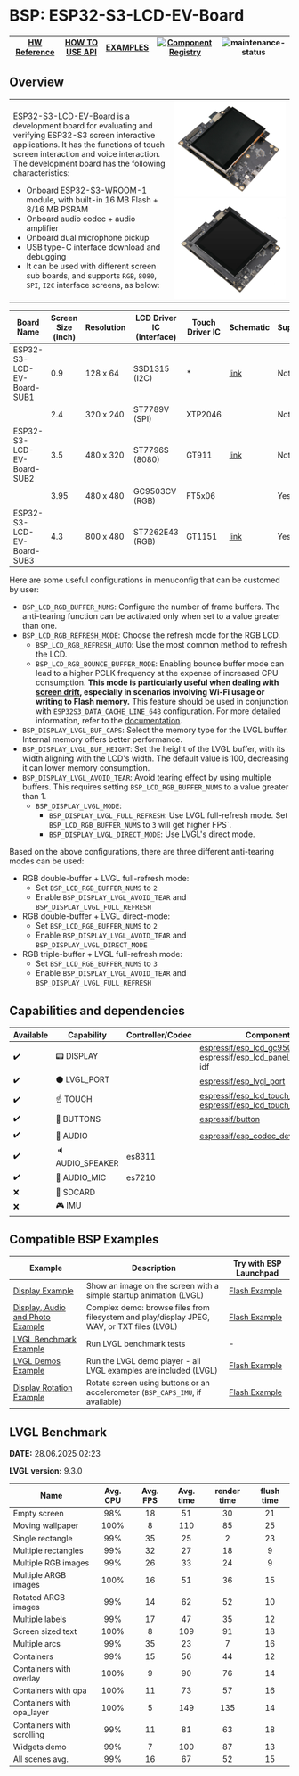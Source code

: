 # BSP: ESP32-S3-LCD-EV-Board

| [HW Reference](https://docs.espressif.com/projects/esp-dev-kits/en/latest/esp32s3/esp32-s3-lcd-ev-board/user_guide.html) | [HOW TO USE API](API.md) | [EXAMPLES](#compatible-bsp-examples) | [![Component Registry](https://components.espressif.com/components/espressif/esp32_s3_lcd_ev_board/badge.svg)](https://components.espressif.com/components/espressif/esp32_s3_lcd_ev_board) | ![maintenance-status](https://img.shields.io/badge/maintenance-actively--developed-brightgreen.svg) |
| --- | --- | --- | --- | -- |

## Overview

<table>
<tr><td>

ESP32-S3-LCD-EV-Board is a development board for evaluating and verifying ESP32-S3 screen interactive applications. It has the functions of touch screen interaction and voice interaction. The development board has the following characteristics:

* Onboard ESP32-S3-WROOM-1 module, with built-in 16 MB Flash + 8/16 MB PSRAM
* Onboard audio codec + audio amplifier
* Onboard dual microphone pickup
* USB type-C interface download and debugging
* It can be used with different screen sub boards, and supports `RGB`, `8080`, `SPI`, `I2C` interface screens, as below:

</td><td width="200">
  <img src="doc/esp32_s3_lcd_ev_board.webp">
  <img src="doc/esp32_s3_lcd_ev_board_2.webp">
</td></tr>
</table>


|         Board Name         | Screen Size (inch) | Resolution | LCD Driver IC (Interface) | Touch Driver IC |                                                                            Schematic                                                                            | Support |
| -------------------------- | ------------------ | ---------- | ------------------------- | --------------- | --------------------------------------------------------------------------------------------------------------------------------------------------------------- | ------- |
| ESP32-S3-LCD-EV-Board-SUB1 | 0.9                | 128 x 64   | SSD1315 (I2C)             | *               | [link](https://docs.espressif.com/projects/esp-dev-kits/zh_CN/latest/_static/esp32-s3-lcd-ev-board/schematics/SCH_ESP32-S3-LCD-Ev-Board-SUB1_V1.0_20220617.pdf) | Not yet |
|                            | 2.4                | 320 x 240  | ST7789V (SPI)             | XTP2046         |                                                                                                                                                                 | Not yet |
| ESP32-S3-LCD-EV-Board-SUB2 | 3.5                | 480 x 320  | ST7796S (8080)            | GT911           | [link](https://docs.espressif.com/projects/esp-dev-kits/zh_CN/latest/_static/esp32-s3-lcd-ev-board/schematics/SCH_ESP32-S3-LCD-EV-Board-SUB2_V1.2_20230509.pdf) | Not yet |
|                            | 3.95               | 480 x 480  | GC9503CV (RGB)            | FT5x06          |                                                                                                                                                                 | Yes     |
| ESP32-S3-LCD-EV-Board-SUB3 | 4.3                | 800 x 480  | ST7262E43 (RGB)           | GT1151          | [link](https://docs.espressif.com/projects/esp-dev-kits/zh_CN/latest/_static/esp32-s3-lcd-ev-board/schematics/SCH_ESP32-S3-LCD-EV-Board-SUB3_V1.1_20230315.pdf) | Yes     |

Here are some useful configurations in menuconfig that can be customed by user:

* `BSP_LCD_RGB_BUFFER_NUMS`: Configure the number of frame buffers. The anti-tearing function can be activated only when set to a value greater than one.
* `BSP_LCD_RGB_REFRESH_MODE`: Choose the refresh mode for the RGB LCD.
    * `BSP_LCD_RGB_REFRESH_AUTO`: Use the most common method to refresh the LCD.
    * `BSP_LCD_RGB_BOUNCE_BUFFER_MODE`: Enabling bounce buffer mode can lead to a higher PCLK frequency at the expense of increased CPU consumption. **This mode is particularly useful when dealing with [screen drift](https://docs.espressif.com/projects/esp-faq/en/latest/software-framework/peripherals/lcd.html#why-do-i-get-drift-overall-drift-of-the-display-when-esp32-s3-is-driving-an-rgb-lcd-screen), especially in scenarios involving Wi-Fi usage or writing to Flash memory.** This feature should be used in conjunction with `ESP32S3_DATA_CACHE_LINE_64B` configuration. For more detailed information, refer to the [documentation](https://docs.espressif.com/projects/esp-idf/en/latest/esp32s3/api-reference/peripherals/lcd.html#bounce-buffer-with-single-psram-frame-buffer).
* `BSP_DISPLAY_LVGL_BUF_CAPS`: Select the memory type for the LVGL buffer. Internal memory offers better performance.
* `BSP_DISPLAY_LVGL_BUF_HEIGHT`: Set the height of the LVGL buffer, with its width aligning with the LCD's width. The default value is 100, decreasing it can lower memory consumption.
* `BSP_DISPLAY_LVGL_AVOID_TEAR`: Avoid tearing effect by using multiple buffers. This requires setting `BSP_LCD_RGB_BUFFER_NUMS` to a value greater than 1.
    * `BSP_DISPLAY_LVGL_MODE`:
        * `BSP_DISPLAY_LVGL_FULL_REFRESH`: Use LVGL full-refresh mode. Set `BSP_LCD_RGB_BUFFER_NUMS` to `3` will get higher FPS`.
        * `BSP_DISPLAY_LVGL_DIRECT_MODE`: Use LVGL's direct mode.

Based on the above configurations, there are three different anti-tearing modes can be used:

* RGB double-buffer + LVGL full-refresh mode:
    * Set `BSP_LCD_RGB_BUFFER_NUMS` to `2`
    * Enable `BSP_DISPLAY_LVGL_AVOID_TEAR` and `BSP_DISPLAY_LVGL_FULL_REFRESH`
* RGB double-buffer + LVGL direct-mode:
    * Set `BSP_LCD_RGB_BUFFER_NUMS` to `2`
    * Enable `BSP_DISPLAY_LVGL_AVOID_TEAR` and `BSP_DISPLAY_LVGL_DIRECT_MODE`
* RGB triple-buffer + LVGL full-refresh mode:
    * Set `BSP_LCD_RGB_BUFFER_NUMS` to `3`
    * Enable `BSP_DISPLAY_LVGL_AVOID_TEAR` and `BSP_DISPLAY_LVGL_FULL_REFRESH`

## Capabilities and dependencies

<div align="center">
<!-- START_DEPENDENCIES -->

|     Available    |       Capability       |Controller/Codec|                                                                                                              Component                                                                                                              |      Version      |
|------------------|------------------------|----------------|-------------------------------------------------------------------------------------------------------------------------------------------------------------------------------------------------------------------------------------|-------------------|
|:heavy_check_mark:|     :pager: DISPLAY    |                |[espressif/esp_lcd_gc9503](https://components.espressif.com/components/espressif/esp_lcd_gc9503)<br/>[espressif/esp_lcd_panel_io_additions](https://components.espressif.com/components/espressif/esp_lcd_panel_io_additions)<br/>idf|^3<br/>^1<br/>>=5.3|
|:heavy_check_mark:|:black_circle: LVGL_PORT|                |                                                                    [espressif/esp_lvgl_port](https://components.espressif.com/components/espressif/esp_lvgl_port)                                                                   |         ^2        |
|:heavy_check_mark:|    :point_up: TOUCH    |                |    [espressif/esp_lcd_touch_ft5x06](https://components.espressif.com/components/espressif/esp_lcd_touch_ft5x06)<br/>[espressif/esp_lcd_touch_gt1151](https://components.espressif.com/components/espressif/esp_lcd_touch_gt1151)    |     ^1<br/>^1     |
|:heavy_check_mark:| :radio_button: BUTTONS |                |                                                                           [espressif/button](https://components.espressif.com/components/espressif/button)                                                                          |         ^4        |
|:heavy_check_mark:|  :musical_note: AUDIO  |                |                                                                    [espressif/esp_codec_dev](https://components.espressif.com/components/espressif/esp_codec_dev)                                                                   |       ~1.3.1      |
|:heavy_check_mark:| :speaker: AUDIO_SPEAKER|     es8311     |                                                                                                                                                                                                                                     |                   |
|:heavy_check_mark:| :microphone: AUDIO_MIC |     es7210     |                                                                                                                                                                                                                                     |                   |
|        :x:       |  :floppy_disk: SDCARD  |                |                                                                                                                                                                                                                                     |                   |
|        :x:       |    :video_game: IMU    |                |                                                                                                                                                                                                                                     |                   |

<!-- END_DEPENDENCIES -->
</div>

## Compatible BSP Examples

<div align="center">
<!-- START_EXAMPLES -->

| Example | Description | Try with ESP Launchpad |
| ------- | ----------- | ---------------------- |
| [Display Example](https://github.com/espressif/esp-bsp/tree/master/examples/display) | Show an image on the screen with a simple startup animation (LVGL) | [Flash Example](https://espressif.github.io/esp-launchpad/?flashConfigURL=https://espressif.github.io/esp-bsp/config.toml&app=display) |
| [Display, Audio and Photo Example](https://github.com/espressif/esp-bsp/tree/master/examples/display_audio_photo) | Complex demo: browse files from filesystem and play/display JPEG, WAV, or TXT files (LVGL) | [Flash Example](https://espressif.github.io/esp-launchpad/?flashConfigURL=https://espressif.github.io/esp-bsp/config.toml&app=display_audio_photo) |
| [LVGL Benchmark Example](https://github.com/espressif/esp-bsp/tree/master/examples/display_lvgl_benchmark) | Run LVGL benchmark tests | - |
| [LVGL Demos Example](https://github.com/espressif/esp-bsp/tree/master/examples/display_lvgl_demos) | Run the LVGL demo player - all LVGL examples are included (LVGL) | [Flash Example](https://espressif.github.io/esp-launchpad/?flashConfigURL=https://espressif.github.io/esp-bsp/config.toml&app=display_lvgl_demo) |
| [Display Rotation Example](https://github.com/espressif/esp-bsp/tree/master/examples/display_rotation) | Rotate screen using buttons or an accelerometer (`BSP_CAPS_IMU`, if available) | [Flash Example](https://espressif.github.io/esp-launchpad/?flashConfigURL=https://espressif.github.io/esp-bsp/config.toml&app=display_rotation) |

<!-- END_EXAMPLES -->
</div>

<!-- START_BENCHMARK -->

## LVGL Benchmark

**DATE:** 28.06.2025 02:23

**LVGL version:** 9.3.0

| Name | Avg. CPU | Avg. FPS | Avg. time | render time | flush time |
| ---- | :------: | :------: | :-------: | :---------: | :--------: |
| Empty screen | 98%  | 18  | 51  | 30  | 21  |
| Moving wallpaper | 100%  | 8  | 110  | 85  | 25  |
| Single rectangle | 99%  | 35  | 25  | 2  | 23  |
| Multiple rectangles | 99%  | 32  | 27  | 18  | 9  |
| Multiple RGB images | 99%  | 26  | 33  | 24  | 9  |
| Multiple ARGB images | 100%  | 16  | 51  | 36  | 15  |
| Rotated ARGB images | 99%  | 14  | 62  | 52  | 10  |
| Multiple labels | 99%  | 17  | 47  | 35  | 12  |
| Screen sized text | 100%  | 8  | 109  | 91  | 18  |
| Multiple arcs | 99%  | 35  | 23  | 7  | 16  |
| Containers | 99%  | 15  | 56  | 44  | 12  |
| Containers with overlay | 100%  | 9  | 90  | 76  | 14  |
| Containers with opa | 100%  | 11  | 73  | 57  | 16  |
| Containers with opa_layer | 100%  | 5  | 149  | 135  | 14  |
| Containers with scrolling | 99%  | 11  | 81  | 63  | 18  |
| Widgets demo | 99%  | 7  | 100  | 87  | 13  |
| All scenes avg. | 99%  | 16  | 67  | 52  | 15  |



<!-- END_BENCHMARK -->

